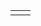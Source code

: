 <table>
<tr>
<td valign="top" width="50%">
 
<!-- waka-box start -->
<!-- waka-box end -->
 
</td>
<td valign="top" width="50%">
 
<!-- steam-box start -->
<!-- steam-box end -->
 
</td>
</tr>
</table>

